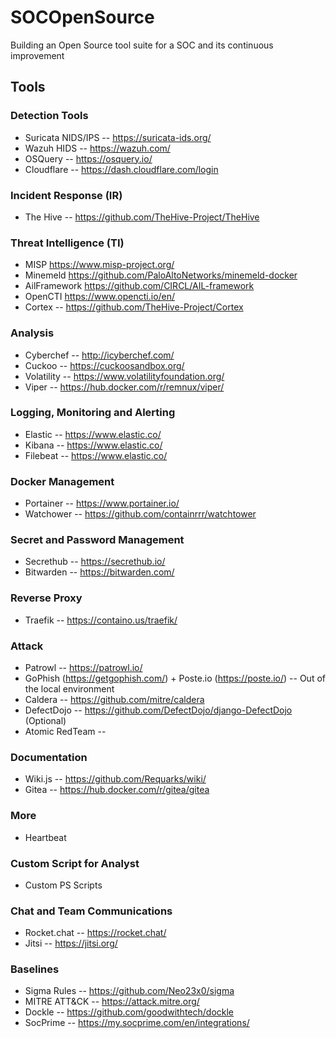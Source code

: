 # SOCOpenSource
Building an Open Source tool suite for a SOC and its continuous improvement

## Tools

### Detection Tools
- Suricata NIDS/IPS -- https://suricata-ids.org/
- Wazuh HIDS -- https://wazuh.com/
- OSQuery -- https://osquery.io/
- Cloudflare -- https://dash.cloudflare.com/login

### Incident Response (IR)
- The Hive -- https://github.com/TheHive-Project/TheHive

### Threat Intelligence (TI)
- MISP https://www.misp-project.org/ 
- Minemeld https://github.com/PaloAltoNetworks/minemeld-docker
- AilFramework https://github.com/CIRCL/AIL-framework
- OpenCTI https://www.opencti.io/en/ 
- Cortex -- https://github.com/TheHive-Project/Cortex

### Analysis
- Cyberchef -- http://icyberchef.com/
- Cuckoo -- https://cuckoosandbox.org/
- Volatility -- https://www.volatilityfoundation.org/
- Viper -- https://hub.docker.com/r/remnux/viper/

### Logging, Monitoring and Alerting
- Elastic -- https://www.elastic.co/
- Kibana -- https://www.elastic.co/
- Filebeat -- https://www.elastic.co/

### Docker Management
- Portainer -- https://www.portainer.io/
- Watchower -- https://github.com/containrrr/watchtower

### Secret and Password Management
- Secrethub -- https://secrethub.io/
- Bitwarden -- https://bitwarden.com/

### Reverse Proxy
- Traefik -- https://containo.us/traefik/

### Attack
- Patrowl -- https://patrowl.io/
- GoPhish (https://getgophish.com/) + Poste.io (https://poste.io/) -- Out of the local environment
- Caldera -- https://github.com/mitre/caldera
- DefectDojo -- https://github.com/DefectDojo/django-DefectDojo (Optional)
- Atomic RedTeam -- 

### Documentation 
- Wiki.js -- https://github.com/Requarks/wiki/ 
- Gitea -- https://hub.docker.com/r/gitea/gitea 

### More
- Heartbeat

### Custom Script for Analyst
- Custom PS Scripts

### Chat and Team Communications 
- Rocket.chat -- https://rocket.chat/
- Jitsi -- https://jitsi.org/

### Baselines
- Sigma Rules -- https://github.com/Neo23x0/sigma
- MITRE ATT&CK -- https://attack.mitre.org/
- Dockle -- https://github.com/goodwithtech/dockle
- SocPrime -- https://my.socprime.com/en/integrations/


